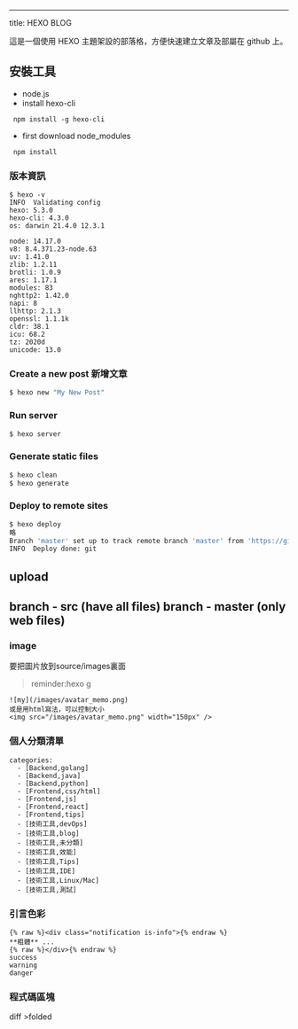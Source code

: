 ---
title:  HEXO BLOG

這是一個使用 HEXO 主題架設的部落格，方便快速建立文章及部屬在 github 上。



## 安裝工具
- node.js
- install hexo-cli
```
 npm install -g hexo-cli
 ```

- first download node_modules
```
 npm install
```

### 版本資訊
```
$ hexo -v
INFO  Validating config
hexo: 5.3.0
hexo-cli: 4.3.0
os: darwin 21.4.0 12.3.1

node: 14.17.0
v8: 8.4.371.23-node.63
uv: 1.41.0
zlib: 1.2.11
brotli: 1.0.9
ares: 1.17.1
modules: 83
nghttp2: 1.42.0
napi: 8
llhttp: 2.1.3
openssl: 1.1.1k
cldr: 38.1
icu: 68.2
tz: 2020d
unicode: 13.0
```


### Create a new post 新增文章

```bash
$ hexo new "My New Post"
```

### Run server

```bash
$ hexo server
```

### Generate static files

```bash
$ hexo clean
$ hexo generate
```

### Deploy to remote sites

```bash
$ hexo deploy
略
Branch 'master' set up to track remote branch 'master' from 'https://github.com/yumememooo/yumememooo.github.io.git'.
INFO  Deploy done: git
```

## upload

branch - src (have all files)
branch - master (only web files)
----

### image
要把圖片放到source/images裏面
> reminder:hexo g
```
![my](/images/avatar_memo.png)
或是用html寫法，可以控制大小
<img src="/images/avatar_memo.png" width="150px" />
```


### 個人分類清單
```
categories:
  - [Backend,golang]
  - [Backend,java]
  - [Backend,python]
  - [Frontend,css/html]
  - [Frontend,js]
  - [Frontend,react]
  - [Frontend,tips]
  - [技術工具,devOps]
  - [技術工具,blog]
  - [技術工具,未分類]
  - [技術工具,效能]
  - [技術工具,Tips]
  - [技術工具,IDE]
  - [技術工具,Linux/Mac]
  - [技術工具,測試]

```

###  引言色彩
```
{% raw %}<div class="notification is-info">{% endraw %}
**粗體** ...
{% raw %}</div>{% endraw %}
success
warning
danger
```


### 程式碼區塊
diff >folded